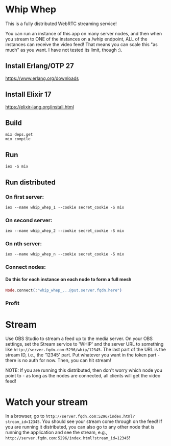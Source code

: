 # Whip Whep

This is a fully distributed WebRTC streaming service!

You can run an instance of this app on many server nodes, and then 
when you stream to ONE of the instances on a /whip endpoint, ALL of
the instances can receive the video feed! That means you can scale
this "as much" as you want. I have not tested its limit, though :).

## Install Erlang/OTP 27

https://www.erlang.org/downloads

## Install Elixir 17

https://elixir-lang.org/install.html

## Build

```shell
mix deps.get
mix compile
```

## Run

```shell
iex -S mix
```

## Run distributed

### On first server:
```shell
iex --name whip_whep_1 --cookie secret_cookie -S mix
```

### On second server:
```shell
iex --name whip_whep_2 --cookie secret_cookie -S mix
```

### On nth server:
```shell
iex --name whip_whep_n --cookie secret_cookie -S mix
```

### Connect nodes:
#### Do this for each instance on each node to form a full mesh
```elixir
Node.connect(:"whip_whep_...@put.server.fqdn.here")
```

### Profit

# Stream

Use OBS Studio to stream a feed up to the media server.
On your OBS settings, set the Stream service to 'WHIP' and
the server URL to something like `http://server.fqdn.com:5296/whip/12345`.
The last part of the URL is the stream ID, i.e., the '12345' part.
Put whatever you want in the token part - there is no auth for now.
Then, you can hit stream!

NOTE: If you are running this distributed, then don't
worry which node you point to - as long as the nodes
are connected, all clients will get the video feed!

# Watch your stream

In a browser, go to `http://server.fqdn.com:5296/index.html?stream_id=12345`.
You should see your stream come through on the feed!
If you are running it distributed, you can also go to any other
node that is running the application and see the stream, e.g.,
`http://server.fqdn.com:5296/index.html?stream_id=12345`!

